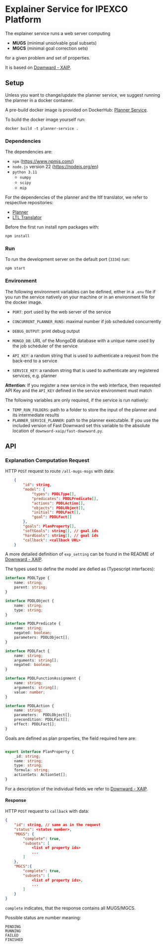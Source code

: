 # Explainer Service for IPEXCO Platform

The explainer service runs a web server computing 

- **MUGS** (minimal unsolvable goal subsets)
- **MGCS** (minimal goal correction sets)

for a given problem and set of properties.

It is based on [Downward - XAIP](https://github.com/r-eifler/downward-xaip).


## Setup 

Unless you want to change/update the planner service, we suggest running 
the planner in a docker container. 

A pre-build docker image is provided on DockerHub: [Planner Service](https://hub.docker.com/repository/docker/eifler/planner-service/general).

To build the docker image yourself run:

```
docker build -t planner-service .
```

### Dependencies

The dependencies are:

- `npm` (https://www.npmjs.com/)
- `node.js` version 22 (https://nodejs.org/en)
- `python 3.11`
    - `numpy`
    - `scipy`
    - `mip`

For the dependencies of the planner and the ltlf translator, we refer to 
respective repositories:

- [Planner](https://github.com/r-eifler/downward-xaip)
- [LTL Translator](https://bitbucket.org/acamacho/ltlfkit)


Before the first run install npm packages with:

```
npm install
```

### Run

To run the development server on the default port (`3334`) run:

```
npm start
```

### Environment

The following environment variables can be defined, either in a `.env` file 
if you run the service natively on your machine or in an environment file 
for the docker image. 

- `PORT`: port used by the web server of the service

- `CONCURRENT_PLANNER_RUNS`: maximal number if job scheduled concurrently
- `DEBUG_OUTPUT`: print debug output

- `MONGO_DB`: URL of the MongoDB database with a unique name used by the job 
    scheduler of the service

- `API_KEY`: a random string that is used to authenticate a request from the 
    back-end to a service
- `SERVICE_KEY`: a random string that is used to authenticate any registered 
    services, e.g. planner


**Attention**: If you register a new service in the web interface, then 
requested API Key and the `API_KEY` defined in the service environment 
must match

The following variables are only required, if the service is run natively:

- `TEMP_RUN_FOLDERS`: path to a folder to store the input of the planner and 
    its intermediate results
- `PLANNER_SERVICE_PLANNER`: path to the planner executable. If you use the 
    included version of Fast Downward set this variable to the absolute 
    location of `downward-xaip/fast-downward.py`.


## API

### Explanation Computation Request

HTTP `POST` request to route `/all-mugs-msgs` with data:

```json
    {
        "id": string,
        "model": {
            "types": PDDLType[],
            "predicates": PDDLPredicate[],
            "actions": PDDLAction[],
            "objects": PDDLObject[],
            "initial": PDDLFact[],
            "goal": PDDLFact[]
        },
        "goals": PlanProperty[],
        "softGoals": string[], // goal ids
        "hardGoals": string[], // goal ids
        "callback": <callback URL>
    }
```

A more detailed definition of `exp_setting` can be found in the README of 
[Downward - XAIP](https://github.com/r-eifler/downward-xaip). 

The types used to define the model are defied as (Typescript interfaces):

```typescript
interface PDDLType {
    name: string;
    parent: string;
}

interface PDDLObject {
    name: string;
    type: string;
}

interface PDDLPredicate {
    name: string;
    negated: boolean;
    parameters: PDDLObject[];
}

interface PDDLFact {
    name: string;
    arguments: string[]; 
    negated: boolean;
}

interface PDDLFunctionAssignment {
    name: string;
    arguments: string[]; 
    value: number;
}

interface PDDLAction {
    name: string; 
    parameters:  PDDLObject[];
    precondition: PDDLFact[];
    effect: PDDLFact[];
}
```

Goals are defined as plan properties, the field required here are:

```Typescript

export interface PlanProperty {
    _id: string;
    name: string;
    type: string;
    formula: string;
    actionSets: ActionSet[];
}
```

For a description of the individual fields we refer to 
[Downward - XAIP](https://github.com/r-eifler/downward-xaip).

#### Response

HTTP `POST` request to `callback` with data:

```json
{
    "id": string, // same as in the request
    "status": <status number>,
    "MUGS": {
        "complete": true,
        "subsets": [
            <list of property ids>
            ...
        ]
    },
    "MGCS":{
        "complete": true,
        "subsets": [
            <list of property ids>,
            ...
        ]
    }
}
```

`complete` indicates, that the response contains all MUGS/MGCS.

Possible status are number meaning:

```
PENDING
RUNNING
FAILED
FINISHED
```